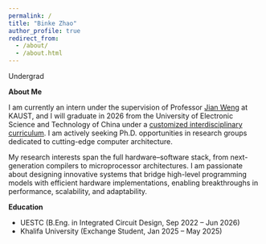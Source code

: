 ```yaml
---
permalink: /
title: "Binke Zhao"
author_profile: true
redirect_from: 
  - /about/
  - /about.html
---
```


Undergrad  

**About Me**

I am currently an intern under the supervision of Professor [Jian Weng](https://were.github.io/) at KAUST, and I will graduate in 2026 from the University of Electronic Science and Technology of China under a [customized interdisciplinary curriculum](https://icse.uestc.edu.cn/info/1057/4103.htm). I am actively seeking Ph.D. opportunities in research groups dedicated to cutting-edge computer architecture.

My research interests span the full hardware–software stack, from next-generation compilers to microprocessor architectures. I am passionate about designing innovative systems that bridge high-level programming models with efficient hardware implementations, enabling breakthroughs in performance, scalability, and adaptability.

**Education**

- UESTC (B.Eng. in Integrated Circuit Design, Sep 2022 – Jun 2026)
- Khalifa University (Exchange Student, Jan 2025 – May 2025)
